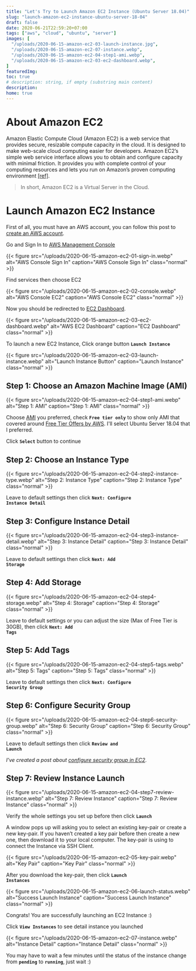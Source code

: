 ```yaml
---
title: "Let's Try to Launch Amazon EC2 Instance (Ubuntu Server 18.04)"
slug: "launch-amazon-ec2-instance-ubuntu-server-18-04"
draft: false
date: 2020-06-21T22:59:20+07:00
tags: ["aws", "cloud", "ubuntu", "server"]
images: [
  "/uploads/2020-06-15-amazon-ec2-03-launch-instance.jpg",
  "/uploads/2020-06-15-amazon-ec2-07-instance.webp",
  "/uploads/2020-06-15-amazon-ec2-04-step1-ami.webp",
  "/uploads/2020-06-15-amazon-ec2-03-ec2-dashboard.webp",    
]
featuredImg:
toc: true
# description: string, if empty (substring main content)
description:
home: true
---
```

# About Amazon EC2

Amazon Elastic Compute Cloud (Amazon EC2) is a web service that provides secure, resizable compute capacity in the cloud. It is designed to make web-scale cloud computing easier for developers. Amazon EC2’s simple web service interface allows you to obtain and configure capacity with minimal friction. It provides you with complete control of your computing resources and lets you run on Amazon’s proven computing environment [[ref]](https://aws.amazon.com/ec2/ "Amazon EC2").

  > In short, Amazon EC2 is a Virtual Server in the Cloud.

# Launch Amazon EC2 Instance

First of all, you must have an AWS account, you can follow this post to [create an AWS account](/2020/06/how-create-aws-account-free-tier-offers/ "Create an AWS account"). 

Go and Sign In to [AWS Management Console](https://console.aws.amazon.com/ "AWS Management Console")

{{< figure
src="/uploads/2020-06-15-amazon-ec2-01-sign-in.webp"
alt="AWS Console Sign In"
caption="AWS Console Sign In"
class="normal" >}}

Find services then choose EC2

{{< figure
src="/uploads/2020-06-15-amazon-ec2-02-console.webp"
alt="AWS Console EC2"
caption="AWS Console EC2"
class="normal" >}}

Now you should be redirected to [EC2 Dashboard](https://console.aws.amazon.com/ec2/v2 "AWS EC2 Dashboard").

{{< figure
src="/uploads/2020-06-15-amazon-ec2-03-ec2-dashboard.webp"
alt="AWS EC2 Dashboard"
caption="EC2 Dashboard"
class="normal" >}}

To launch a new EC2 Instance, Click orange button <code>**Launch Instance**</code>

{{< figure
src="/uploads/2020-06-15-amazon-ec2-03-launch-instance.webp"
alt="Launch Instance Button"
caption="Launch Instance"
class="normal" >}}

## Step 1: Choose an Amazon Machine Image (AMI)

{{< figure 
src="/uploads/2020-06-15-amazon-ec2-04-step1-ami.webp"
alt="Step 1: AMI"
caption="Step 1: AMI"
class="normal" >}}

Choose [AMI](https://en.wikipedia.org/wiki/Amazon_Machine_Image "Amazon Machine Image") you preferred, check <code>**Free tier only**</code> to show only AMI that covered around [Free Tier Offers by AWS](https://aws.amazon.com/free/ "Free Tier Offers by AWS"). I'll select Ubuntu Server 18.04 that I preferred. 

Click <code>**Select**</code> button to continue

## Step 2: Choose an Instance Type

{{< figure 
src="/uploads/2020-06-15-amazon-ec2-04-step2-instance-type.webp"
alt="Step 2: Instance Type"
caption="Step 2: Instance Type"
class="normal" >}}

Leave to default settings then click <code>**Next: Configure Instance Detail**</code>

## Step 3: Configure Instance Detail

{{< figure 
src="/uploads/2020-06-15-amazon-ec2-04-step3-instance-detail.webp"
alt="Step 3: Instance Detail"
caption="Step 3: Instance Detail"
class="normal" >}}

Leave to default settings then click <code>**Next: Add Storage**</code>

## Step 4: Add Storage

{{< figure 
src="/uploads/2020-06-15-amazon-ec2-04-step4-storage.webp"
alt="Step 4: Storage"
caption="Step 4: Storage"
class="normal" >}}

Leave to default settings or you can adjust the size (Max of Free Tier is 30GB), then click <code>**Next: Add Tags**</code>

## Step 5: Add Tags

{{< figure 
src="/uploads/2020-06-15-amazon-ec2-04-step5-tags.webp"
alt="Step 5: Tags"
caption="Step 5: Tags"
class="normal" >}}

Leave to default settings then click <code>**Next: Configure Security Group**</code>

## Step 6: Configure Security Group

{{< figure 
src="/uploads/2020-06-15-amazon-ec2-04-step6-security-group.webp"
alt="Step 6: Security Group"
caption="Step 6: Security Group"
class="normal" >}}

Leave to default settings then click <code>**Review and Launch**</code>

*I've created a post about [configure security group in EC2](/2020/06/configure-security-group-aws-ec2-instance/ "AWS EC2 Security Group")*.

## Step 7: Review Instance Launch

{{< figure 
src="/uploads/2020-06-15-amazon-ec2-04-step7-review-instance.webp"
alt="Step 7: Review Instance"
caption="Step 7: Review Instance"
class="normal" >}}

Verify the whole settings you set up before then click <code>**Launch**</code>

A window pops up will asking you to select an existing key-pair or create a new key-pair. If you haven’t created a key pair before then create a new one, then download it to your local computer. The key-pair is using to connect the Instance via SSH Client.

{{< figure 
src="/uploads/2020-06-15-amazon-ec2-05-key-pair.webp"
alt="Key Pair"
caption="Key Pair"
class="normal" >}}

After you download the key-pair, then click <code>**Launch Instances**</code>

{{< figure 
src="/uploads/2020-06-15-amazon-ec2-06-launch-status.webp"
alt="Success Launch Instance"
caption="Success Launch Instance"
class="normal" >}}

Congrats! You are successfully launching an EC2 Instance :)

Click <code>**View Instances**</code> to see detail instance you launched

{{< figure 
src="/uploads/2020-06-15-amazon-ec2-07-instance.webp"
alt="Instance Detail"
caption="Instance Detail"
class="normal" >}}

You may have to wait a few minutes until the status of the instance change from <code>**pending**</code> to <code>**running**</code>, just wait :)


